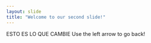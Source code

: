 ```yaml
---
layout: slide
title: "Welcome to our second slide!"
---
```

ESTO ES LO QUE CAMBIE
Use the left arrow to go back!
